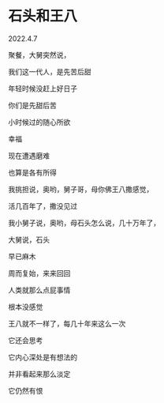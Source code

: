 # 石头和王八

2022.4.7

聚餐，大舅突然说，

我们这一代人，是先苦后甜

年轻时候没赶上好日子

你们是先甜后苦

小时候过的随心所欲

幸福

现在遭遇磨难

也算是各有所得

我挑担说，奥哟，舅子哥，母你佛王八撒感觉，

活几百年了，撒没见过

我小舅子说，奥哟，母石头怎么说，几十万年了，

大舅说，石头

早已麻木

周而复始，来来回回

人类就那么点屁事情

根本没感觉

王八就不一样了，每几十年来这么一次

它还会思考

它内心深处是有想法的

并非看起来那么淡定

它仍然有恨
